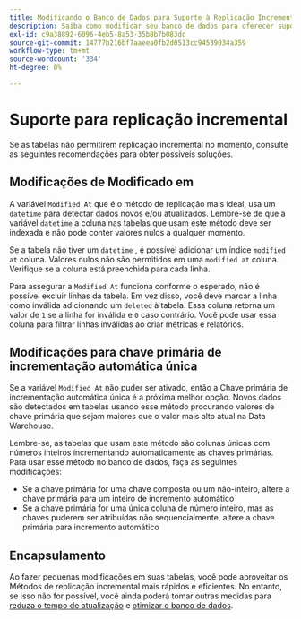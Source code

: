 ```yaml
---
title: Modificando o Banco de Dados para Suporte à Replicação Incremental
description: Saiba como modificar seu banco de dados para oferecer suporte à replicação incremental.
exl-id: c9a38892-6096-4eb5-8a53-35b8b7b083dc
source-git-commit: 14777b216bf7aaeea0fb2d0513cc94539034a359
workflow-type: tm+mt
source-wordcount: '334'
ht-degree: 0%

---
```


# Suporte para replicação incremental

Se as tabelas não permitirem replicação incremental no momento, consulte as seguintes recomendações para obter possíveis soluções.

## Modificações de Modificado em

A variável `Modified At` que é o método de replicação mais ideal, usa um `datetime` para detectar dados novos e/ou atualizados. Lembre-se de que a variável `datetime` a coluna nas tabelas que usam este método deve ser indexada e não pode conter valores nulos a qualquer momento.

Se a tabela não tiver um `datetime` , é possível adicionar um índice `modified at` coluna. Valores nulos não são permitidos em uma `modified at` coluna. Verifique se a coluna está preenchida para cada linha.

Para assegurar a `Modified At` funciona conforme o esperado, não é possível excluir linhas da tabela. Em vez disso, você deve marcar a linha como inválida adicionando um `deleted` à tabela. Essa coluna retorna um valor de `1` se a linha for inválida e `0` caso contrário. Você pode usar essa coluna para filtrar linhas inválidas ao criar métricas e relatórios.

## Modificações para chave primária de incrementação automática única

Se a variável `Modified At` não puder ser ativado, então a Chave primária de incrementação automática única é a próxima melhor opção. Novos dados são detectados em tabelas usando esse método procurando valores de chave primária que sejam maiores que o valor mais alto atual na Data Warehouse.

Lembre-se, as tabelas que usam este método são colunas únicas com números inteiros incrementando automaticamente as chaves primárias. Para usar esse método no banco de dados, faça as seguintes modificações:

* Se a chave primária for uma chave composta ou um não-inteiro, altere a chave primária para um inteiro de incremento automático
* Se a chave primária for uma única coluna de número inteiro, mas as chaves puderem ser atribuídas não sequencialmente, altere a chave primária para incremento automático

## Encapsulamento

Ao fazer pequenas modificações em suas tabelas, você pode aproveitar os Métodos de replicação incremental mais rápidos e eficientes. No entanto, se isso não for possível, você ainda poderá tomar outras medidas para [reduza o tempo de atualização](../best-practices/reduce-update-cycle-time.md) e [otimizar o banco de dados](../best-practices/opt-db-analysis.md).
